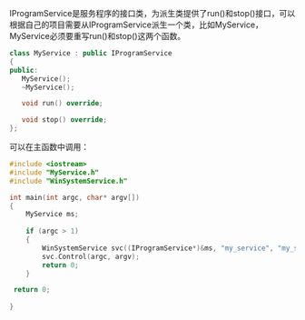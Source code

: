    IProgramService是服务程序的接口类，为派生类提供了run()和stop()接口，可以根据自己的项目需要从IProgramService派生一个类，比如MyService，MyService必须要重写run()和stop()这两个函数。
 ```cpp
class MyService : public IProgramService
{
public:
	MyService();
	~MyService();

	void run() override;

	void stop() override;
};
```
可以在主函数中调用：
```cpp
#include <iostream>
#include "MyService.h"
#include "WinSystemService.h"

int main(int argc, char* argv[])
{
	MyService ms;
	
	if (argc > 1)
	{
		WinSystemService svc((IProgramService*)&ms, "my_service", "my_service", "Windows服务程序示例");
		svc.Control(argc, argv);
		return 0;
	}

 return 0;
 
}
```
